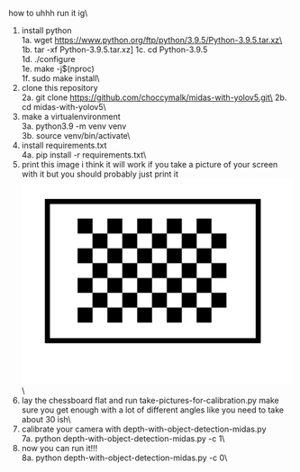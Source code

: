 how to uhhh run it ig\
1. install python\
   1a. wget https://www.python.org/ftp/python/3.9.5/Python-3.9.5.tar.xz\
   1b. tar -xf Python-3.9.5.tar.xz]
   1c. cd Python-3.9.5\
   1d. ./configure\
   1e. make -j$(nproc)\
   1f. sudo make install\
2. clone this repository\
   2a. git clone https://github.com/choccymalk/midas-with-yolov5.git\
   2b. cd midas-with-yolov5\
3. make a virtualenvironment\
   3a. python3.9 -m venv venv\
   3b. source venv/bin/activate\
4. install requirements.txt\
   4a. pip install -r requirements.txt\
5. print this image i think it will work if you take a picture of your screen with it but you should probably just print it\
   ![print this](https://github.com/choccymalk/midas-with-yolov5/blob/main/chessboard.jpg?raw=true) \
6. lay the chessboard flat and run take-pictures-for-calibration.py make sure you get enough with a lot of different angles like you need to take about 30 ish\
7. calibrate your camera with depth-with-object-detection-midas.py\
   7a. python depth-with-object-detection-midas.py -c 1\
8. now you can run it!!!\
   8a. python depth-with-object-detection-midas.py -c 0\
